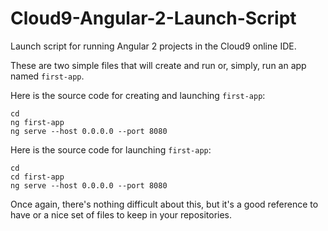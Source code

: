 # Cloud9-Angular-2-Launch-Script
Launch script for running Angular 2 projects in the Cloud9 online IDE.

These are two simple files that will create and run or, simply, run an app named `first-app`.

Here is the source code for creating and launching `first-app`:
```
cd
ng first-app
ng serve --host 0.0.0.0 --port 8080
```

Here is the source code for launching `first-app`:
```
cd
cd first-app
ng serve --host 0.0.0.0 --port 8080
```

Once again, there's nothing difficult about this, but it's a good reference to have or a nice set of files to keep in your repositories.
